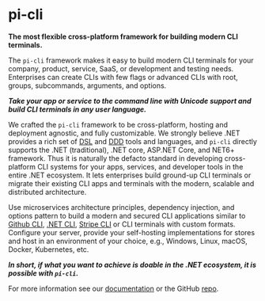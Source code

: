 ﻿# pi-cli
**The most flexible cross-platform framework for building modern CLI terminals.** 

The `pi-cli` framework makes it easy to build modern CLI terminals for your company, product, service, SaaS, or development and testing needs. Enterprises can create CLIs with few flags or advanced CLIs with root, groups, subcommands, arguments, and options.

***Take your app or service to the command line with Unicode support and build CLI terminals in any user language.***

We crafted the `pi-cli` framework to be cross-platform, hosting and deployment agnostic, and fully customizable. We strongly believe .NET provides a rich set of [DSL](https://docs.microsoft.com/en-us/visualstudio/modeling/about-domain-specific-languages?view=vs-2022) and [DDD](https://docs.microsoft.com/en-us/dotnet/architecture/microservices/microservice-ddd-cqrs-patterns/ddd-oriented-microservice) tools and languages, and `pi-cli` directly supports the .NET (traditional), .NET core, ASP.NET Core, and NET6+ framework. Thus it is naturally the defacto standard in developing cross-platform CLI systems for your apps, services, and developer tools in the entire .NET ecosystem. It lets enterprises build ground-up CLI terminals or migrate their existing CLI apps and terminals with the modern, scalable and distributed architecture.

Use microservices architecture principles, dependency injection, and options pattern to build a modern and secured CLI applications similar to [Github CLI](https://cli.github.com/), [.NET CLI](https://docs.microsoft.com/en-us/dotnet/core/tools/), [Stripe CLI](https://stripe.com/docs/stripe-cli) or CLI terminals with custom formats. Configure your server, provide your self-hosting implementations for stores and host in an environment of your choice, e.g., Windows, Linux, macOS, Docker, Kubernetes, etc.

***In short, if what you want to achieve is doable in the .NET ecosystem, it is possible with `pi-cli`.***

For more information see our [documentation](https://docs.perpetualintelligence.com/articles/pi-cli/intro.html) or the GitHub [repo](https://github.com/perpetualintelligence/cli).
